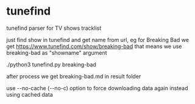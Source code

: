 # tunefind
tunefind parser for TV shows tracklist

just find show in tunefind and get name from url, eg for Breaking Bad we get https://www.tunefind.com/show/breaking-bad that means we use breaking-bad as "showname" argument

./python3 tunefind.py breaking-bad

after process we get breaking-bad.md in result folder

use --no-cache (--no-c) option to force downloading data again instead using cached data
